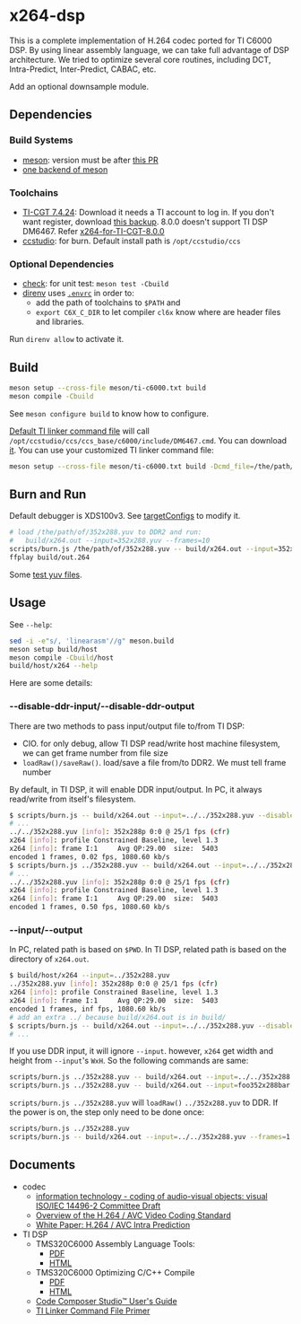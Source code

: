 # x264-dsp

This is a complete implementation of H.264 codec ported for TI C6000 DSP.
By using linear assembly language, we can take full advantage of DSP
architecture.
We tried to optimize several core routines, including DCT, Intra-Predict,
Inter-Predict, CABAC, etc.

Add an optional downsample module.

## Dependencies

### Build Systems

- [meson](https://mesonbuild.com): version must be after
  [this PR](https://github.com/mesonbuild/meson/pull/13989)
- [one backend of meson](https://mesonbuild.com/Builtin-options.html#core-options)

### Toolchains

- [TI-CGT 7.4.24](https://dr-download.ti.com/secure/software-development/ide-configuration-compiler-or-debugger/MD-vqU2jj6ibH/7.4.24/ti_cgt_c6000_7.4.24_linux_installer_x86.bin):
  Download it needs a TI account to log in.
  If you don't want register, download
  [this backup](https://github.com/ustc-ivclab/x264-dsp/releases/download/0.0.1/c6000_7.4.24.7z).
  8.0.0 doesn't support TI DSP DM6467.
  Refer [x264-for-TI-CGT-8.0.0](https://github.com/ustc-ivclab/x264)
- [ccstudio](https://aur.archlinux.org/packages/ccstudio): for burn.
  Default install path is `/opt/ccstudio/ccs`

### Optional Dependencies

- [check](https://github.com/libcheck/check): for unit test: `meson test -Cbuild`
- [direnv](https://direnv.net/) uses [`.envrc`](.envrc) in order to:
  - add the path of toolchains to `$PATH` and
  - `export C6X_C_DIR` to let compiler `cl6x` know where are header files and
    libraries.

Run `direnv allow` to activate it.

## Build

```sh
meson setup --cross-file meson/ti-c6000.txt build
meson compile -Cbuild
```

See `meson configure build` to know how to configure.

[Default TI linker command file](targetConfigs/DM6467.cmd) will call
`/opt/ccstudio/ccs/ccs_base/c6000/include/DM6467.cmd`.
You can download [it](https://github.com/ustc-ivclab/x264-dsp/releases/download/0.0.1/DM6467.cmd).
You can use your customized TI linker command file:

```sh
meson setup --cross-file meson/ti-c6000.txt build -Dcmd_file=/the/path/of/my/DM6467.cmd
```

## Burn and Run

Default debugger is XDS100v3. See [targetConfigs](targetConfigs) to modify it.

```sh
# load /the/path/of/352x288.yuv to DDR2 and run:
#   build/x264.out --input=352x288.yuv --frames=10
scripts/burn.js /the/path/of/352x288.yuv -- build/x264.out --input=352x288.yuv --frames=10
ffplay build/out.264
```

Some [test yuv files](https://github.com/ustc-ivclab/x264-dsp/releases).

## Usage

See `--help`:

```sh
sed -i -e"s/, 'linearasm'//g" meson.build
meson setup build/host
meson compile -Cbuild/host
build/host/x264 --help
```

Here are some details:

### --disable-ddr-input/--disable-ddr-output

There are two methods to pass input/output file to/from TI DSP:

- CIO. for only debug, allow TI DSP read/write host machine filesystem, we can
  get frame number from file size
- `loadRaw()/saveRaw()`. load/save a file from/to DDR2. We must tell frame
  number

By default, in TI DSP, it will enable DDR input/output. In PC, it always
read/write from itself's filesystem.

```sh
$ scripts/burn.js -- build/x264.out --input=../../352x288.yuv --disable-ddr-input
# ...
../../352x288.yuv [info]: 352x288p 0:0 @ 25/1 fps (cfr)
x264 [info]: profile Constrained Baseline, level 1.3
x264 [info]: frame I:1     Avg QP:29.00  size:  5403
encoded 1 frames, 0.02 fps, 1080.60 kb/s
$ scripts/burn.js ../352x288.yuv -- build/x264.out --input=../../352x288.yuv --frames=1
# ...
../../352x288.yuv [info]: 352x288p 0:0 @ 25/1 fps (cfr)
x264 [info]: profile Constrained Baseline, level 1.3
x264 [info]: frame I:1     Avg QP:29.00  size:  5403
encoded 1 frames, 0.50 fps, 1080.60 kb/s
```

### --input/--output

In PC, related path is based on `$PWD`. In TI DSP, related path is based on the
directory of `x264.out`.

```sh
$ build/host/x264 --input=../352x288.yuv
../352x288.yuv [info]: 352x288p 0:0 @ 25/1 fps (cfr)
x264 [info]: profile Constrained Baseline, level 1.3
x264 [info]: frame I:1     Avg QP:29.00  size:  5403
encoded 1 frames, inf fps, 1080.60 kb/s
# add an extra ../ because build/x264.out is in build/
$ scripts/burn.js -- build/x264.out --input=../../352x288.yuv --disable-ddr-input
# ...
```

If you use DDR input, it will ignore `--input`. however, `x264` get
width and height from `--input`'s `WxH`. So the following commands are same:

```sh
scripts/burn.js ../352x288.yuv -- build/x264.out --input=../../352x288.yuv --frames=1
scripts/burn.js ../352x288.yuv -- build/x264.out --input=foo352x288bar.yuv --frames=1
```

`scripts/burn.js ../352x288.yuv` will `loadRaw()` `../352x288.yuv` to DDR.
If the power is on, the step only need to be done once:

```sh
scripts/burn.js ../352x288.yuv
scripts/burn.js -- build/x264.out --input=../../352x288.yuv --frames=1
```

## Documents

- codec
  - [information technology - coding of audio-visual objects: visual ISO/IEC 14496-2 Committee Draft](http://home.mit.bme.hu/~szanto/education/mpeg/14496-2.pdf)
  - [Overview of the H.264 / AVC Video Coding Standard](http://www.h264soft.com/downloads/h264_overview.pdf)
  - [White Paper: H.264 / AVC Intra Prediction](http://www.staroceans.org/e-book/vcodex/H264_intrapred_wp.pdf)
- TI DSP
  - TMS320C6000 Assembly Language Tools:
    - [PDF](https://www.ti.com/lit/ug/sprui03e/sprui03e.pdf)
    - [HTML](https://downloads.ti.com/docs/esd/SPRUI03/)
  - TMS320C6000 Optimizing C/C++ Compile
    - [PDF](https://www.ti.com/lit/ug/sprui04e/sprui04e.pdf)
    - [HTML](https://downloads.ti.com/docs/esd/SPRUI04/)
  - [Code Composer Studio™ User's Guide](https://downloads.ti.com/ccs/esd/documents/users_guide/)
  - [TI Linker Command File Primer](https://software-dl.ti.com/ccs/esd/documents/sdto_cgt_Linker-Command-File-Primer.html)

